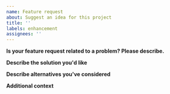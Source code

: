 ```yaml
---
name: Feature request
about: Suggest an idea for this project
title: ''
labels: enhancement
assignees: ''
---
```


**Is your feature request related to a problem? Please describe.**  
<!-- A clear and concise description of what the problem is. Ex. I'm always frustrated when [...] -->

**Describe the solution you'd like**  
<!-- A clear and concise description of what you want to happen. -->

**Describe alternatives you've considered**  
<!-- A clear and concise description of any alternative solutions or features you've considered. -->

**Additional context**  
<!-- Add any other context or screenshots about the feature request here. -->
